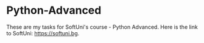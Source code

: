 # Python-Advanced
These are my tasks for SoftUni's course - Python Advanced. Here is the link to SoftUni: https://softuni.bg.
